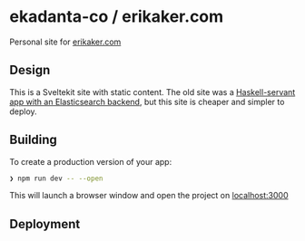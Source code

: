 # ekadanta-co / erikaker.com

Personal site for [erikaker.com](https://erikaker.com)

## Design

This is a Sveltekit site with static content. The old site was a [Haskell-servant app with an Elasticsearch backend](https://github.com/erewok/ekadanta-co-servant), but this site is cheaper and simpler to deploy.


## Building

To create a production version of your app:

```bash
❯ npm run dev -- --open
```

This will launch a browser window and open the project on [localhost:3000](http://localhost:3000)


## Deployment
